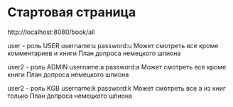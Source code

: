 # Стартовая страница

http://localhost:8080/book/all

user - роль USER
username:u
password:u
Может смотреть все кроме комментариев и книги План допроса немецкого шпиона

user2 - роль ADMIN
username:a
password:a
Может смотреть все кроме книги План допроса немецкого шпиона

user2 - роль KGB
username:k
password:k
Может смотреть все а из книг только План допроса немецкого шпиона
              